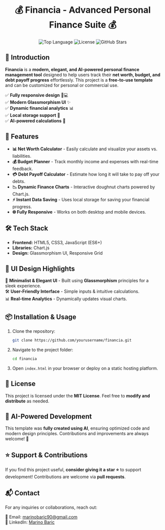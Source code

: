 <h1 align="center">💰 Financia - Advanced Personal Finance Suite 💰</h1>

<p align="center">
  <img src="https://img.shields.io/github/languages/top/yourusername/financia?style=for-the-badge" alt="Top Language">
  <img src="https://img.shields.io/github/license/yourusername/financia?style=for-the-badge" alt="License">
  <img src="https://img.shields.io/github/stars/yourusername/financia?style=for-the-badge" alt="GitHub Stars">
</p>

## 🌟 Introduction

**Financia** is a **modern, elegant, and AI-powered personal finance management tool** designed to help users track their **net worth, budget, and debt payoff progress** effortlessly. This project is a **free-to-use template** and can be customized for personal or commercial use.

✅ **Fully responsive design** 📱💻  
✅ **Modern Glassmorphism UI** ✨  
✅ **Dynamic financial analytics** 📊  
✅ **Local storage support** 💾  
✅ **AI-powered calculations** 🤖  

## 🚀 Features

- **📊 Net Worth Calculator** - Easily calculate and visualize your assets vs. liabilities.
- **💰 Budget Planner** - Track monthly income and expenses with real-time feedback.
- **💳 Debt Payoff Calculator** - Estimate how long it will take to pay off your debts.
- **📉 Dynamic Finance Charts** - Interactive doughnut charts powered by Chart.js.
- **⚡ Instant Data Saving** - Uses local storage for saving your financial progress.
- **🌐 Fully Responsive** - Works on both desktop and mobile devices.

## 🛠️ Tech Stack

- **Frontend:** HTML5, CSS3, JavaScript (ES6+)
- **Libraries:** Chart.js
- **Design:** Glassmorphism UI, Responsive Grid

## 🎨 UI Design Highlights

🎨 **Minimalist & Elegant UI** - Built using **Glassmorphism** principles for a sleek experience.  
🛠️ **User-Friendly Interface** - Simple inputs & intuitive calculations.  
📊 **Real-time Analytics** - Dynamically updates visual charts.  

## 📦 Installation & Usage

1. Clone the repository:
   ```sh
   git clone https://github.com/yourusername/financia.git
   ```
2. Navigate to the project folder:
   ```sh
   cd financia
   ```
3. Open `index.html` in your browser or deploy on a static hosting platform.

## 📜 License

This project is licensed under the **MIT License**. Feel free to **modify and distribute** as needed.

## 🤖 AI-Powered Development

This template was **fully created using AI**, ensuring optimized code and modern design principles. Contributions and improvements are always welcome! 🚀

## ⭐ Support & Contributions

If you find this project useful, **consider giving it a star ⭐** to support development! Contributions are welcome via **pull requests**.

## 📬 Contact

For any inquiries or collaborations, reach out:

📧 Email: [marinobaric90@gmail.com](mailto:marinobaric90@gmail.com)  
💼 LinkedIn: [Marino Baric]([https://www.linkedin.com/in/yourusername/](https://www.linkedin.com/in/marino-bari%C4%87-463299331/))  
